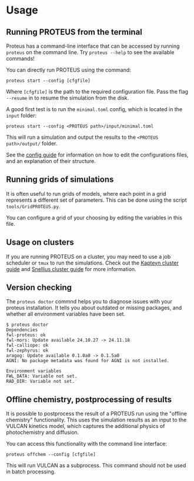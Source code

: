 # Usage

## Running PROTEUS from the terminal

Proteus has a command-line interface that can be accessed by running `proteus` on the command line.
Try `proteus --help` to see the available commands!

You can directly run PROTEUS using the command:

```console
proteus start --config [cfgfile]
```

Where `[cfgfile]` is the path to the required configuration file.
Pass the flag `--resume` in to resume the simulation from the disk.

A good first test is to run the `minimal.toml` config, which is located in the `input` folder:

```console
proteus start --config <PROTEUS path>/input/minimal.toml
```
This will run a simulation and output the results to the `<PROTEUS path>/output/` folder.

See the [config guide](https://fwl-proteus.readthedocs.io/en/latest/config/) for information
on how to edit the configurations files, and an explanation of their structure.

## Running grids of simulations

It is often useful to run grids of models, where each point in a grid represents a different
set of parameters. This can be done using the script `tools/GridPROTEUS.py`.

You can configure a grid of your choosing by editing the variables in this file.

## Usage on clusters

If you are running PROTEUS on a cluster, you may need to use a job scheduler or `tmux` to run the simulations. Check out the [Kapteyn cluster guide](./tips_kapteyn_cluster.md) and [Snellius cluster guide](./tips_snellius_cluster.md) for more information.


## Version checking

The `proteus doctor` commnd helps you to diagnose issues with your proteus installation.
It tells you about outdated or missing packages, and whether all environment variables have been set.

```console
$ proteus doctor
Dependencies
fwl-proteus: ok
fwl-mors: Update available 24.10.27 -> 24.11.18
fwl-calliope: ok
fwl-zephyrus: ok
aragog: Update available 0.1.0a0 -> 0.1.5a0
AGNI: No package metadata was found for AGNI is not installed.

Environment variables
FWL_DATA: Variable not set.
RAD_DIR: Variable not set.
```

## Offline chemistry, postprocessing of results

It is possible to postprocess the result of a PROTEUS run using the "offline chemistry"
functionality. This uses the simulation results as an input to the VULCAN kinetics model,
which captures the additional physics of photochemistry and diffusion.

You can access this functionality with the command line interface:

```console
proteus offchem --config [cfgfile]
```
This will run VULCAN as a subprocess. This command should not be used in batch processing.
